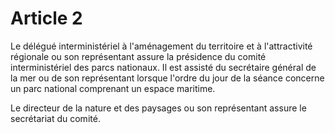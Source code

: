 # Article 2

Le           délégué interministériel à l'aménagement du territoire et à l'attractivité régionale ou son représentant assure la présidence du comité interministériel des parcs nationaux. Il est assisté du secrétaire général de la mer ou de son représentant lorsque l'ordre du jour de la séance concerne un parc national comprenant un espace maritime.

Le directeur de la nature et des paysages ou son représentant assure le secrétariat du comité.
